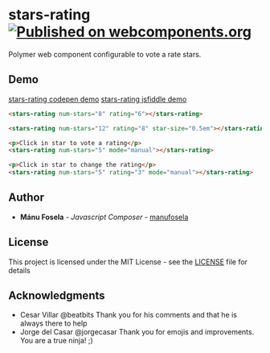 # stars-rating [![Published on webcomponents.org](https://img.shields.io/badge/webcomponents.org-published-blue.svg)](https://www.webcomponents.org/element/manufosela/stars-rating)


Polymer web component configurable to vote a rate stars.

## Demo

[stars-rating codepen demo](http://codepen.io/manufosela/pen/QGaKMw)
[stars-rating jsfiddle demo](https://jsfiddle.net/manufosela/2qnz1Lx2/)

<!---
```
<h2>Basic stars-rating Demo</h2>
<h3>Demo 1</h3>
<stars-rating numstars="8" rating="6"></stars-rating>

<h3>Demo 2 - stars size 0.5em</h3>
<stars-rating numstars="12" rating="8" star-size="0.5em"></stars-rating>

<h3>Demo 3 - Customized</h3>
<style>
  #emoji {
    --start-unicode: '❤️';
    --star-size: 0.5em;
  }
</style>
<stars-rating id="emoji" numstars="8" rating="6"></stars-rating>

<h3>Demo 6 - Click in star to vote a rating</h3>
<p>Your rating: <span id="yourRating"></span></p>
<stars-rating id="demo6" numstars="5" manual></stars-rating>
<script>
  var el = document.querySelector("#demo6");
  el.addEventListener('rating-changed', function(ev) {
    document.querySelector("#yourRating").innerText = ev.detail;
  })
</script>

<h3>Demo 5 - Click in star to vote a rating with by default value</h3>
<stars-rating numstars="5" rating="3" manual></stars-rating>
```
-->
```html
<stars-rating num-stars="8" rating="6"></stars-rating>

<stars-rating num-stars="12" rating="8" star-size="0.5em"></stars-rating>

<p>Click in star to vote a rating</p>
<stars-rating num-stars="5" mode="manual"></stars-rating>

<p>Click in star to change the rating</p>
<stars-rating num-stars="5" rating="3" mode="manual"></stars-rating>
```

## Author

* **Mánu Fosela** - *Javascript Composer* - [manufosela](https://github.com/manufosela)

## License

This project is licensed under the MIT License - see the [LICENSE](LICENSE) file for details

## Acknowledgments

* Cesar Villar @beatbits 
Thank you for his comments and that he is always there to help
* Jorge del Casar @jorgecasar
Thank you for emojis and improvements. You are a true ninja! ;)
